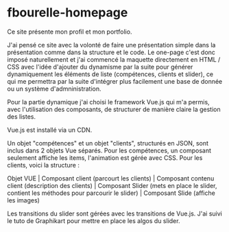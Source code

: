 # fbourelle-homepage
Ce site présente mon profil et mon portfolio.

J'ai pensé ce site avec la volonté de faire une présentation simple dans la présentation comme dans la structure et le code. 
Le one-page c'est donc imposé naturellement et j'ai commencé la maquette directement en HTML / CSS avec l'idée d'ajouter du dynamisme par la suite pour générer dynamiquement les éléments de liste (compétences, clients et slider), ce qui me permettra par la suite d'intégrer plus facilement une base de donnée ou un système d'admninistration.

Pour la partie dynamique j'ai choisi le framework Vue.js qui m'a permis, avec l'utilisation des composants, de structurer de manière claire la gestion des listes.

Vue.js est installé via un CDN.

Un objet "compétences" et un objet "clients", structurés en JSON, sont inclus dans 2 objets Vue séparés.
Pour les compétences, un composant seulement affiche les items, l'animation est gérée avec CSS.
Pour les clients, voici la structure :

Objet VUE
    |
    Composant client (parcourt les clients)
            |
            Composant contenu client (description des clients)
                    |
                    Composant Slider (mets en place le slider, contient les méthodes pour parcourir le slider)
                            |
                            Composant Slide (affiche les images)
                            
Les transitions du slider sont gérées avec les transitions de Vue.js. J'ai suivi le tuto de Graphikart pour mettre en place les algos du slider.







